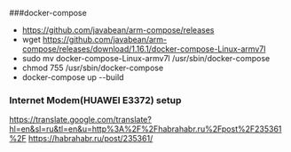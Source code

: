 ###docker-compose
- https://github.com/javabean/arm-compose/releases
- wget https://github.com/javabean/arm-compose/releases/download/1.16.1/docker-compose-Linux-armv7l
- sudo mv docker-compose-Linux-armv7l /usr/sbin/docker-compose
- chmod 755 /usr/sbin/docker-compose
- docker-compose up --build


### Internet Modem(HUAWEI E3372) setup
https://translate.google.com/translate?hl=en&sl=ru&tl=en&u=http%3A%2F%2Fhabrahabr.ru%2Fpost%2F235361%2F
https://habrahabr.ru/post/235361/
